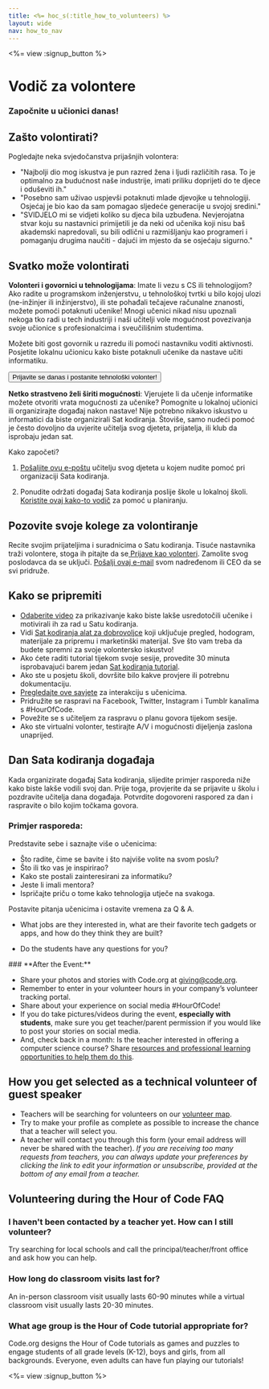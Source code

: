 ```yaml
---
title: <%= hoc_s(:title_how_to_volunteers) %>
layout: wide
nav: how_to_nav
---
```

<%= view :signup_button %>

# Vodič za volontere

### Započnite u učionici danas!

## Zašto volontirati?

Pogledajte neka svjedočanstva prijašnjih volontera:

- "Najbolji dio mog iskustva je pun razred žena i ljudi različitih rasa. To je optimalno za budućnost naše industrije, imati priliku doprijeti do te djece i oduševiti ih."
- "Posebno sam uživao uspjevši potaknuti mlade djevojke u tehnologiji. Osjećaj je bio kao da sam pomagao sljedeće generacije u svojoj sredini."
- "SVIDJELO mi se vidjeti koliko su djeca bila uzbuđena. Nevjerojatna stvar koju su nastavnici primijetili je da neki od učenika koji nisu baš akademski napredovali, su bili odlični u razmišljanju kao programeri i pomaganju drugima naučiti - dajući im mjesto da se osjećaju sigurno."

## Svatko može volontirati

**Volonteri i govornici u tehnologijama**: Imate li vezu s CS ili tehnologijom? Ako radite u programskom inženjerstvu, u tehnološkoj tvrtki u bilo kojoj ulozi (ne-inžinjer ili inžinjerstvo), ili ste pohađali tečajeve računalne znanosti, možete pomoći potaknuti učenike! Mnogi učenici nikad nisu upoznali nekoga tko radi u tech industriji i naši učitelji vole mogućnost povezivanja svoje učionice s profesionalcima i sveučilišnim studentima.

Možete biti gost govornik u razredu ili pomoći nastavniku voditi aktivnosti. Posjetite lokalnu učionicu kako biste potaknuli učenike da nastave učiti informatiku.

<button>Prijavite se danas i postanite tehnološki volonter!</button></p> 

**Netko strastveno želi širiti mogućnosti**: Vjerujete li da učenje informatike možete otvoriti vrata mogućnosti za učenike? Pomognite u lokalnoj učionici ili organizirajte događaj nakon nastave! Nije potrebno nikakvo iskustvo u informatici da biste organizirali Sat kodiranja. Štoviše, samo nudeći pomoć je često dovoljno da uvjerite učitelja svog djeteta, prijatelja, ili klub da isprobaju jedan sat.

Kako započeti?

1. [Pošaljite ovu e-poštu](<%= resolve_url('/promote/resources#help-schools') %>) učitelju svog djeteta u kojem nudite pomoć pri organizaciji Sata kodiranja.

2. Ponudite održati događaj Sata kodiranja poslije škole u lokalnoj školi. [ Koristite ovaj kako-to vodič](<%= resolve_url('/how-to') %>) za pomoć u planiranju.

## Pozovite svoje kolege za volontiranje

Recite svojim prijateljima i suradnicima o Satu kodiranja. Tisuće nastavnika traži volontere, stoga ih pitajte da se[ Prijave kao volonteri](https://code.org/volunteer). Zamolite svog poslodavca da se uključi. [ Pošalji ovaj e-mail](<%= resolve_url('/promote/resources#sample-email') %>) svom nadređenom ili CEO da se svi pridruže.

## Kako se pripremiti

- [ Odaberite video](<%= resolve_url('/promote/resources#videos') %>) za prikazivanje kako biste lakše usredotočili učenike i motivirali ih za rad u Satu kodiranja.
- Vidi [ Sat kodiranja alat za dobrovoljce](/files/hoc-volunteer-toolkit.pdf) koji uključuje pregled, hodogram, materijale za pripremu i marketinški materijal. Sve što vam treba da budete spremni za svoje volontersko iskustvo!
- Ako ćete raditi tutorial tijekom svoje sesije, provedite 30 minuta isprobavajući barem jedan [ Sat kodiranja tutorial](<%= resolve_url('/learn') %>).
- Ako ste u posjetu školi, dovršite bilo kakve provjere ili potrebnu dokumentaciju.
- [ Pregledajte ove savjete](https://code.org/files/CSTT_Volunteers.pdf) za interakciju s učenicima.
- Pridružite se raspravi na Facebook, Twitter, Instagram i Tumblr kanalima s #HourOfCode.
- Povežite se s učiteljem za raspravu o planu govora tijekom sesije.
- Ako ste virtualni volonter, testirajte A/V i mogućnosti dijeljenja zaslona unaprijed.

## Dan Sata kodiranja događaja

Kada organizirate događaj Sata kodiranja, slijedite primjer rasporeda niže kako biste lakše vodili svoj dan. Prije toga, provjerite da se prijavite u školu i pozdravite učitelja dana događaja. Potvrdite dogovoreni raspored za dan i raspravite o bilo kojim točkama govora.

### **Primjer rasporeda:**

Predstavite sebe i saznajte više o učenicima: </ul>

- Što radite, čime se bavite i što najviše volite na svom poslu?
- Što ili tko vas je inspirirao?
- Kako ste postali zainteresirani za informatiku?
- Jeste li imali mentora?
- Ispričajte priču o tome kako tehnologija utječe na svakoga.
  
Postavite pitanja učenicima i ostavite vremena za Q & A.</br> 

- What jobs are they interested in, what are their favorite tech gadgets or apps, and how do they think they are built? 
- Do the students have any questions for you?</ul></td> </tr> 
    </tbody> </table> 
    ### **After the Event:**
    
    - Share your photos and stories with Code.org at giving@code.org.
    - Remember to enter in your volunteer hours in your company’s volunteer tracking portal.
    - Share about your experience on social media #HourOfCode!
    - If you do take pictures/videos during the event, **especially with students**, make sure you get teacher/parent permission if you would like to post your stories on social media.
    - And, check back in a month: Is the teacher interested in offering a computer science course? Share [resources and professional learning opportunities to help them do this](https://code.org/yourschool).
    ## How you get selected as a technical volunteer of guest speaker
    
    - Teachers will be searching for volunteers on our [volunteer map](https://code.org/volunteer/local).
    - Try to make your profile as complete as possible to increase the chance that a teacher will select you.
    - A teacher will contact you through this form (your email address will never be shared with the teacher). *If you are receiving too many requests from teachers, you can always update your preferences by clicking the link to edit your information or unsubscribe, provided at the bottom of any email from a teacher.*
    ## Volunteering during the Hour of Code FAQ
    
    ### **I haven't been contacted by a teacher yet. How can I still volunteer?**
    
    Try searching for local schools and call the principal/teacher/front office and ask how you can help.
    
    ### **How long do classroom visits last for?**
    
    An in-person classroom visit usually lasts 60-90 minutes while a virtual classroom visit usually lasts 20-30 minutes.
    
    ### **What age group is the Hour of Code tutorial appropriate for?**
    
    Code.org designs the Hour of Code tutorials as games and puzzles to engage students of all grade levels (K-12), boys and girls, from all backgrounds. Everyone, even adults can have fun playing our tutorials!
    
    <%= view :signup_button %>